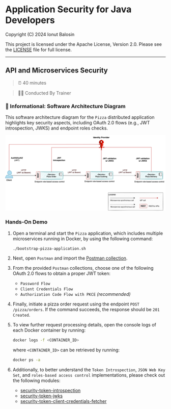 # Application Security for Java Developers

Copyright (C) 2024 Ionut Balosin

This project is licensed under the Apache License, Version 2.0.
Please see the [LICENSE](license/LICENSE) file for full license.

---

## API and Microservices Security

> ⏰ 40 minutes

> 👨‍💼 Conducted By Trainer

### 📖 Informational: Software Architecture Diagram

This software architecture diagram for the `Pizza` distributed application highlights key security aspects, including OAuth 2.0 flows (e.g., JWT introspection, JWKS) and endpoint roles checks.

<img src="assets/diagrams/software-architecture-diagram.svg">

### Hands-On Demo

1. Open a terminal and start the `Pizza` application, which includes multiple microservices running in Docker, by using the following command:

    ```bash
    ./bootstrap-pizza-application.sh
    ```

2. Next, open `Postman` and import the [Postman collection](postman).

3. From the provided `Postman` collections, choose one of the following OAuth 2.0 flows to obtain a proper JWT token:
    - `Password Flow`
    - `Client Credentials Flow`
    - `Authorization Code Flow with PKCE` *(recommended)*

4. Finally, initiate a pizza order request using the endpoint `POST /pizza/orders`. If the command succeeds, the response should be `201 Created`.

5. To view further request processing details, open the console logs of each Docker container by running:

    ```bash
    docker logs -f <CONTAINER_ID>
    ```

   where `<CONTAINER_ID>` can be retrieved by running:

    ```bash
    docker ps -a
    ```

6. Additionally, to better understand the `Token Introspection`, `JSON Web Key Set`, and `roles-based access control` implementations, please check out the following modules:
    - [security-token-introspection](security-token-introspection)
    - [security-token-jwks](security-token-jwks)
    - [security-token-client-credentials-fetcher](security-token-client-credentials-fetcher)
